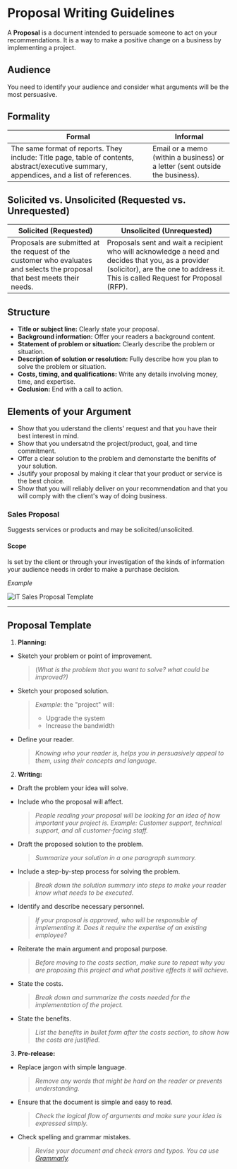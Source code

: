 # Proposal Writing Guidelines
A **Proposal** is a document intended to persuade someone to act on your recommendations. It is a way to make a positive change on a business by implementing a project.

## Audience
You need to identify your audience and consider what arguments will be the most persuasive.

## Formality 

Formal | Informal
-------|---------
The same format of reports. They include: Title page, table of contents, abstract/executive summary, appendices, and a list of references.| Email or a memo (within a business) or a letter (sent outside the business).

## Solicited vs. Unsolicited (Requested vs. Unrequested)

Solicited (Requested) | Unsolicited (Unrequested)
----------------------|--------------------------
Proposals are submitted at the request of the customer who evaluates and selects the proposal that best meets their needs. | Proposals sent and wait a recipient who will acknowledge a need and decides that you, as a provider (solicitor), are the one to address it. This is called Request for Proposal (RFP).


## Structure
- **Title or subject line:** Clearly state your proposal.
- **Background information:** Offer your readers a background content.
- **Statement of problem or situation:** Clearly describe the problem or situation.
- **Description of solution or resolution:** Fully describe how you plan to solve the problem or situation.
- **Costs, timing, and qualifications:** Write any details involving money, time, and expertise.
- **Coclusion:** End with a call to action.

## Elements of your Argument
- Show that you uderstand the clients' request and that you have their best interest in mind.
- Show that you undersatnd the project/product, goal, and time commitment.
- Offer a clear solution to the problem and demonstarte the benifits of your solution.
- Jsutify your proposal by making it clear that your product or service is the best choice.
- Show that you will reliably deliver on your recommendation and that you will comply with the client's way of doing business.


### Sales Proposal
Suggests services or products and may be solicited/unsolicited.

#### Scope
Is set by the client or through your investigation of the kinds of information your audience needs in order to make a purchase decision.

*Example*

![IT Sales Proposal Template](https://user-images.githubusercontent.com/60129693/113511007-e0be5800-955d-11eb-8d92-dcf6c4edd53d.png)

--------------------------------------------------------------------------------------------------
## Proposal Template

1. **Planning:**
 - Sketch your problem or point of improvement.
   > (*What is the problem that you want to solve? what could be improved?)*
 - Sketch your proposed solution.
   > *Example*: the "project" will: 
   > - Upgrade the system
   > - Increase the bandwidth
   
 - Define your reader.
   > *Knowing who your reader is, helps you in persuasively appeal to them, using their concepts and language.*

2. **Writing:**
 - Draft the problem your idea will solve.
 - Include who the proposal will affect.
   > *People reading your proposal will be looking for an idea of how important your project is.*
   > *Example: Customer support, technical support, and all customer-facing staff.*

 - Draft the proposed solution to the problem.
   > *Summarize your solution in a one paragraph summary.*
   
 - Include a step-by-step process for solving the problem.
   > *Break down the solution summary into steps to make your reader know what needs to be executed.*
   
 - Identify and describe necessary personnel.
   > *If your proposal is approved, who will be responsible of implementing it. Does it require the expertise of an existing employee?*
  
  
 - Reiterate the main argument and proposal purpose.
   > *Before moving to the costs section, make sure to repeat why you are proposing this project and what positive effects it will achieve.*
   
 - State the costs.
   > *Break down and summarize the costs needed for the implementation of the project.*
 
 - State the benefits.
   > *List the benefits in bullet form after the costs section, to show how the costs are justified.*
 
 3. **Pre-release:**
 - Replace jargon with simple language.
   > *Remove any words that might be hard on the reader or prevents understanding.*
  
 - Ensure that the document is simple and easy to read.
   > *Check the logical flow of arguments and make sure your idea is expressed simply.*
   
 - Check spelling and grammar mistakes.
    > *Revise your document and check errors and typos. You ca use [Grammarly](https://www.grammarly.com/).*
